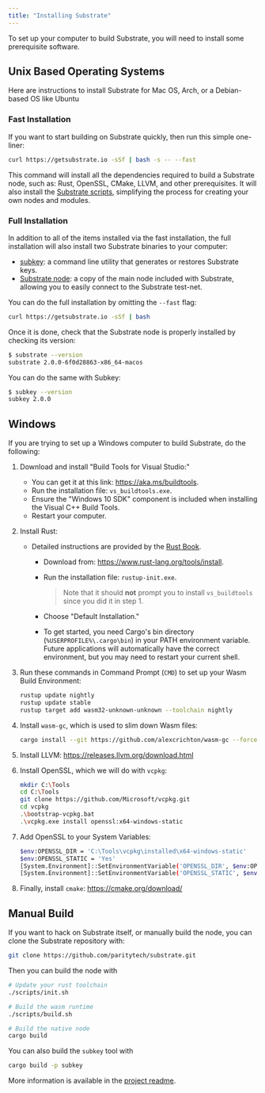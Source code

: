 ```yaml
---
title: "Installing Substrate"
---
```


To set up your computer to build Substrate, you will need to install some prerequisite software.

## Unix Based Operating Systems

Here are instructions to install Substrate for Mac OS, Arch, or a Debian-based OS like Ubuntu

### Fast Installation

If you want to start building on Substrate quickly, then run this simple one-liner:

```bash
curl https://getsubstrate.io -sSf | bash -s -- --fast
```

This command will install all the dependencies required to build a Substrate node, such as: Rust, OpenSSL, CMake, LLVM, and other prerequisites. It will also install the [Substrate scripts](getting-started/using-the-substrate-scripts.md), simplifying the process for creating your own nodes and modules.

### Full Installation

In addition to all of the items installed via the fast installation, the full installation will also install two Substrate binaries to your computer:

* [subkey](https://github.com/paritytech/substrate/tree/master/subkey): a command line utility that generates or restores Substrate keys.
* [Substrate node](https://github.com/paritytech/substrate/tree/master/node): a copy of the main node included with Substrate, allowing you to easily connect to the Substrate test-net.

You can do the full installation by omitting the `--fast` flag:

```bash
curl https://getsubstrate.io -sSf | bash
```

Once it is done, check that the Substrate node is properly installed by checking its version:

```bash
$ substrate --version
substrate 2.0.0-6f0d28863-x86_64-macos
```

You can do the same with Subkey:

```bash
$ subkey --version
subkey 2.0.0
```

## Windows

If you are trying to set up a Windows computer to build Substrate, do the following:

1. Download and install "Build Tools for Visual Studio:"

    * You can get it at this link: https://aka.ms/buildtools.
    * Run the installation file: `vs_buildtools.exe`.
    * Ensure the "Windows 10 SDK" component is included when installing the Visual C++ Build Tools.
    * Restart your computer.

2. Install Rust:

    * Detailed instructions are provided by the [Rust Book](https://doc.rust-lang.org/book/ch01-01-installation.html#installing-rustup-on-windows).
        * Download from: https://www.rust-lang.org/tools/install.
        * Run the installation file: `rustup-init.exe`.

            > Note that it should **not** prompt you to install `vs_buildtools` since you did it in step 1.

        * Choose "Default Installation."
        * To get started, you need Cargo's bin directory (`%USERPROFILE%\.cargo\bin`) in your PATH environment variable. Future applications will automatically have the correct environment, but you may need to restart your current shell.

3. Run these commands in Command Prompt (`CMD`) to set up your Wasm Build Environment:

    ```bash
    rustup update nightly
    rustup update stable
    rustup target add wasm32-unknown-unknown --toolchain nightly
    ```

4. Install `wasm-gc`, which is used to slim down Wasm files:

    ```bash
    cargo install --git https://github.com/alexcrichton/wasm-gc --force
    ```

5. Install LLVM: https://releases.llvm.org/download.html

6. Install OpenSSL, which we will do with `vcpkg`:

    ```bash
    mkdir C:\Tools
    cd C:\Tools
    git clone https://github.com/Microsoft/vcpkg.git
    cd vcpkg
    .\bootstrap-vcpkg.bat
    .\vcpkg.exe install openssl:x64-windows-static
    ```

7. Add OpenSSL to your System Variables:

    ```bash
    $env:OPENSSL_DIR = 'C:\Tools\vcpkg\installed\x64-windows-static'
    $env:OPENSSL_STATIC = 'Yes'
    [System.Environment]::SetEnvironmentVariable('OPENSSL_DIR', $env:OPENSSL_DIR, [System.EnvironmentVariableTarget]::User)
    [System.Environment]::SetEnvironmentVariable('OPENSSL_STATIC', $env:OPENSSL_STATIC, [System.EnvironmentVariableTarget]::User)
    ```

8. Finally, install `cmake`: https://cmake.org/download/

## Manual Build

If you want to hack on Substrate itself, or manually build the node, you can clone the Substrate repository with:

```bash
git clone https://github.com/paritytech/substrate.git
```

Then you can build the node with

```bash
# Update your rust toolchain
./scripts/init.sh

# Build the wasm runtime
./scripts/build.sh

# Build the native node
cargo build
```

You can also build the `subkey` tool with

```bash
cargo build -p subkey
```

More information is available in the [project readme](https://github.com/paritytech/substrate/#substrate).
